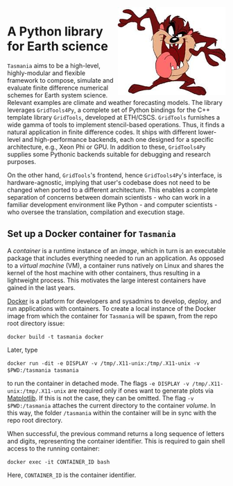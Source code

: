<img align="right" src="taz.jpeg">

A Python library for Earth science
==================================

`Tasmania` aims to be a high-level, highly-modular and flexible framework to compose, simulate and evaluate finite difference numerical schemes for Earth system science. Relevant examples are climate and weather forecasting models. The library leverages `GridTools4Py`, a complete set of Python bindings for the C++ template library `GridTools`, developed at ETH/CSCS. `GridTools` furnishes a wide gamma of tools to implement stencil-based operations. Thus, it finds a natural application in finite difference codes. It ships with different lower-level and high-performance backends, each one designed for a specific architecture, e.g., Xeon Phi or GPU. In addition to these, `GridTools4Py` supplies some Pythonic backends suitable for debugging and research purposes. 

On the other hand, `GridTools`'s frontend, hence `GridTools4Py`'s interface, is hardware-agnostic, implying that user's codebase does not need to be changed when ported to a different architecture. This enables a complete separation of concerns between domain scientists - who can work in a familiar development environment like Python - and computer scientists - who oversee the translation, compilation and execution stage. 

Set up a Docker container for `Tasmania`
----------------------------------------

A *container* is a runtime instance of an *image*, which in turn is an executable package that includes everything needed to run an application. As opposed to a *virtual machine* (VM), a container runs natively on Linux and shares the kernel of the host machine with other containers, thus resulting in a lightweight process. This motivates the large interest containers have gained in the last years.  

[Docker](https://www.docker.com/) is a platform for developers and sysadmins to develop, deploy, and run applications with containers. To create a local instance of the Docker image from which the container for `Tasmania` will be spawn, from the repo root directory issue:

	docker build -t tasmania docker

Later, type

	docker run -dit -e DISPLAY -v /tmp/.X11-unix:/tmp/.X11-unix -v $PWD:/tasmania tasmania

to run the container in detached mode. The flags `-e DISPLAY -v /tmp/.X11-unix:/tmp/.X11-unix` are required only if ones want to generate plots via [Matplotlib](https://matplotlib.org/). If this is not the case, they can be omitted. The flag `-v $PWD:/tasmania` attaches the current directory to the container *volume*. In this way, the folder `/tasmania` within the container will be in sync with the repo root directory.

When successful, the previous command returns a long sequence of letters and digits, representing the container identifier. This is required to gain shell access to the running container:

	docker exec -it CONTAINER_ID bash

Here, `CONTAINER_ID` is the container identifier.
